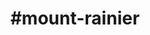 ---
title: "#mount-rainier"
hashtag: "mount-rainier"
tags:
  - Mountain
  - Washington
  - Cascades
---